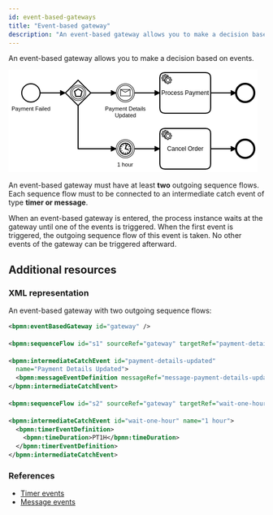 ```yaml
---
id: event-based-gateways
title: "Event-based gateway"
description: "An event-based gateway allows you to make a decision based on events."
---
```


An event-based gateway allows you to make a decision based on events. 

![process](assets/event-based-gateway.png)

An event-based gateway must have at least **two** outgoing sequence flows. Each sequence flow must to be connected to an intermediate catch event of type **timer or message**.

When an event-based gateway is entered, the process instance waits at the gateway until one of the events is triggered. When the first event is triggered, the outgoing sequence flow of this event is taken. No other events of the gateway can be triggered afterward.

## Additional resources

### XML representation

An event-based gateway with two outgoing sequence flows:

```xml
<bpmn:eventBasedGateway id="gateway" />

<bpmn:sequenceFlow id="s1" sourceRef="gateway" targetRef="payment-details-updated" />

<bpmn:intermediateCatchEvent id="payment-details-updated" 
  name="Payment Details Updated">
  <bpmn:messageEventDefinition messageRef="message-payment-details-updated" />
</bpmn:intermediateCatchEvent>

<bpmn:sequenceFlow id="s2" sourceRef="gateway" targetRef="wait-one-hour" />

<bpmn:intermediateCatchEvent id="wait-one-hour" name="1 hour">
  <bpmn:timerEventDefinition>
    <bpmn:timeDuration>PT1H</bpmn:timeDuration>
  </bpmn:timerEventDefinition>
</bpmn:intermediateCatchEvent>
```

### References

* [Timer events](../timer-events/timer-events.md)
* [Message events](../message-events/message-events.md)
